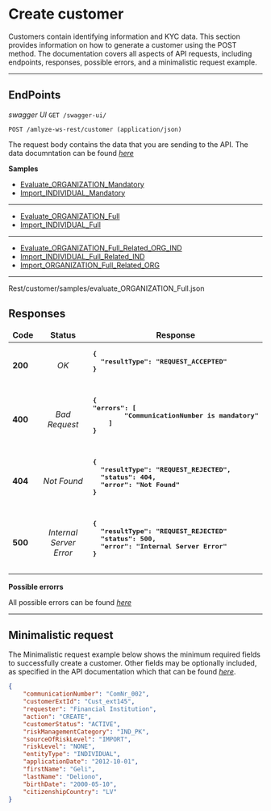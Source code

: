 # Create customer



Customers contain identifying information and KYC data. This section provides information on how to generate a customer using the POST method. The documentation covers all aspects of API requests, including endpoints, responses, possible errors, and a minimalistic request example.

------------


## EndPoints

*swagger UI* `GET /swagger-ui/`

`POST /amlyze-ws-rest/customer (application/json)`

The request body contains the data that you are sending to the API. The data documntation can be found [*here*](fields.md) 

**Samples**
* [Evaluate_ORGANIZATION_Mandatory](samples/evaluate_ORGANIZATION_Mandatory.json) 
* [Import_INDIVIDUAL_Mandatory](samples/import_INDIVIDUAL_Mandatory.json) 
---
* [Evaluate_ORGANIZATION_Full](samples/evaluate_ORGANIZATION_Full.json)
* [Import_INDIVIDUAL_Full](samples/import_INDIVIDUAL_Full.json)
--- 
* [Evaluate_ORGANIZATION_Full_Related_ORG_IND](samples/evaluate_ORGANIZATION_Full_Related_ORG_IND.json)
* [Import_INDIVIDUAL_Full_Related_IND](samples/import_INDIVIDUAL_Full_Related_IND.json)
* [Import_ORGANIZATION_Full_Related_ORG](samples/import_ORGANIZATION_Full_Related_ORG.json)
----------------------
Rest/customer/samples/evaluate_ORGANIZATION_Full.json
## Responses

<table>
		<thead>
			<tr>
				<td style="text-align:center"><b>Code<b></td>
				<td style="text-align:center"><b>Status<b></td>
				<td style="text-align:center"><b>Response<b></td>
			</tr>
		</thead>
		<tbody>
			<tr>
				<td><b>200<b></td>
				<td style="text-align:center"><i>OK<i></td>
				<td>
					<pre><b>{
  "resultType": "REQUEST_ACCEPTED"
}
				</td>
			</tr>
			<tr>
				<td><b>400<b></td>
				<td style="text-align:center"><i>Bad Request<i></td>
				<td> <pre><b>{
"errors": [
        "CommunicationNumber is mandatory"
   	]
}
				</td>
			</tr>
				<tr>
				<td><b>404<b></td>
				<td style="text-align:center"><i>Not Found<i></td>
				<td> <pre><b>{
  "resultType": "REQUEST_REJECTED",
  "status": 404,
  "error": "Not Found"
}
				</td>
			</tr>
			<tr>
				<td><b>500<b></td>
				<td style="text-align:center"><i>Internal Server Error<i></td>
				<td> <pre><b>{
  "resultType": "REQUEST_REJECTED"
  "status": 500,
  "error": "Internal Server Error"
}
				</td>
			</tr>
		</tbody>
</table>


**Possible errorrs**

All possible errors can be found [*here*](cust_possible_errors.md)  


------


## Minimalistic request

The Minimalistic request example below shows the minimum required fields to successfully create a customer. Other fields may be optionally included, as specified in the API documentation which that can be found [*here*](fields.md).



```json
{
	"communicationNumber": "ComNr_002",
	"customerExtId": "Cust_ext145",
	"requester": "Financial Institution",
	"action": "CREATE",
	"customerStatus": "ACTIVE",
	"riskManagementCategory": "IND_PK",
	"sourceOfRiskLevel": "IMPORT",
	"riskLevel": "NONE",
	"entityType": "INDIVIDUAL",
	"applicationDate": "2012-10-01",
	"firstName": "Geli",
	"lastName": "Deliono",
	"birthDate": "2000-05-10",
	"citizenshipCountry": "LV"
}
```




